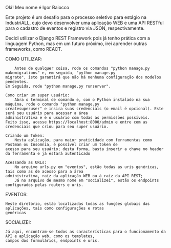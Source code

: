 Olá! Meu nome é Igor Baiocco

Este projeto é um desafio para o processo seletivo para estágio na IndustriALL, cujo devo desenvolver uma aplicação WEB
e uma API RESTful para o cadastro de eventos e registro via JSON, respectivamente. 

Decidi utilizar o Django REST Framework pois já tenho prática com a linguagem Python, mas em um futuro próximo, irei 
aprender outras frameworks, como REACT.

COMO UTILIZAR:
    
    
        Antes de qualquer coisa, rode os comandos "python manage.py makemigrations" e, em seguida, "python manage.py 
    migrate", isto garantirá que não há nenhuma configuração dos modelos pendentes. 
    Em Seguida, rode "python manage.py runserver".

    Como criar um super usuário:
        Abra o terminal de comando e, com o Python instalado na sua máquina, rode o comando "python manage.py 
    createsuperuser" e insira suas credenciais (o email é opcional). Este será seu usuário para acessar a área 
    administrativa e é o usuário com todas as permissões possíveis.
    Feito isso, acesse https://localhost:8000/admin e entre com as credenciais que criou para seu super usuário.
    
    Criando um Token:
        Nesta aplicação, para maior praticidade com ferramentas como Postman ou Insomnia, é possível criar um token de 
    acesso para seu usuário; desta forma, basta inserir a chave no header da ferramenta e já estará autenticado
    
    Acessando as URLs:
        No arquivo urls.py em "eventos", estão todas as uris genéricas, tais como as de acesso para a área 
    administrativa, raíz da aplicação WEB ou à raíz da API REST;
        Já no arquivo de mesmo nome em "socializei", estão os endpoints configurados pelas routers e uris.

EVENTOS:

    Neste diretório, estão localizadas todas as funções globais das aplicações, tais como configurações e rotas 
    genéricas

SOCIALIZEI:

    Já aqui, encontram-se todos as características para o funcionamento da API e aplicação web, como os templates, 
    campos dos formulários, endpoints e uris.